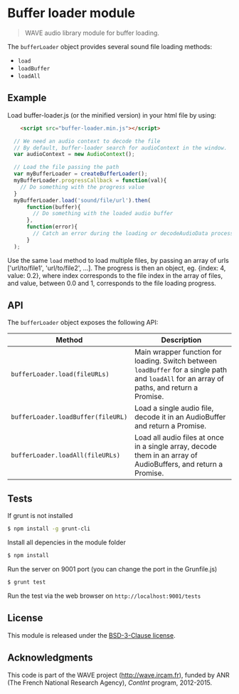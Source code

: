 # Buffer loader module

> WAVE audio library module for buffer loading.

The `bufferLoader` object provides several sound file loading methods:

- `load`
- `loadBuffer`
- `loadAll`

## Example

Load buffer-loader.js (or the minified version) in your html file by using:

```html
    <script src="buffer-loader.min.js"></script>
```

```js
  // We need an audio context to decode the file
  // By default, buffer-loader search for audioContext in the window.
  var audioContext = new AudioContext();

  // Load the file passing the path
  var myBufferLoader = createBufferLoader();
  myBufferLoader.progressCallback = function(val){
    // Do something with the progress value
  }
  myBufferLoader.load('sound/file/url').then(
      function(buffer){
        // Do something with the loaded audio buffer
      },
      function(error){
        // Catch an error during the loading or decodeAudioData process
      }
  );

```

Use the same ```load``` method to load multiple files, by passing
an array of urls ['url/to/file1', 'url/to/file2', ...].
The progress is then an object, eg. {index: 4, value: 0.2},
where index corresponds to the file index in the array of files,
and value, between 0.0 and 1, corresponds to the file loading progress.


## API

The `bufferLoader` object exposes the following API:

Method | Description
--- | ---
`bufferLoader.load(fileURLs)` | Main wrapper function for loading. Switch between `loadBuffer` for a single path and `loadAll` for an array of paths, and return a Promise.
`bufferLoader.loadBuffer(fileURL)` | Load a single audio file, decode it in an AudioBuffer and return a Promise.
`bufferLoader.loadAll(fileURLs)` | Load all audio files at once in a single array, decode them in an array of AudioBuffers, and return a Promise.

## Tests

If grunt is not installed

```bash
$ npm install -g grunt-cli
```

Install all depencies in the module folder

```bash
$ npm install
```

Run the server on 9001 port (you can change the port in the Grunfile.js)

```bash
$ grunt test
```

Run the test via the web browser on `http://localhost:9001/tests`

## License

This module is released under the [BSD-3-Clause license](http://opensource.org/licenses/BSD-3-Clause).

## Acknowledgments

This code is part of the WAVE project (http://wave.ircam.fr), funded by ANR (The French National Research Agency), *ContInt* program, 2012-2015.
